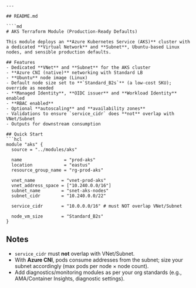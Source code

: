 ```

---

## README.md

````md
# AKS Terraform Module (Production-Ready Defaults)

This module deploys an **Azure Kubernetes Service (AKS)** cluster with a dedicated **Virtual Network** and **Subnet**, Ubuntu-based Linux nodes, and sensible production defaults.

## Features
- Dedicated **VNet** and **Subnet** for the AKS cluster
- **Azure CNI (native)** networking with Standard LB
- **Ubuntu** node image (Linux)
- Default node size set to **`Standard_B2s`** (a low-cost SKU); override as needed
- **Managed Identity**, **OIDC issuer** and **Workload Identity** enabled
- **RBAC enabled**
- Optional **autoscaling** and **availability zones**
- Validations to ensure `service_cidr` does **not** overlap with VNet/Subnet
- Outputs for downstream consumption

## Quick Start
```hcl
module "aks" {
  source = "../modules/aks"

  name                = "prod-aks"
  location            = "eastus"
  resource_group_name = "rg-prod-aks"

  vnet_name          = "vnet-prod-aks"
  vnet_address_space = ["10.240.0.0/16"]
  subnet_name        = "snet-aks-nodes"
  subnet_cidr        = "10.240.0.0/22"

  service_cidr       = "10.0.0.0/16" # must NOT overlap VNet/Subnet

  node_vm_size       = "Standard_B2s"
}
````

## Notes

* `service_cidr` must **not** overlap with VNet/Subnet.
* With **Azure CNI**, pods consume addresses from the subnet; size your subnet accordingly (max pods per node × node count).
* Add diagnostics/monitoring modules as per your org standards (e.g., AMA/Container Insights, diagnostic settings).

```
```
